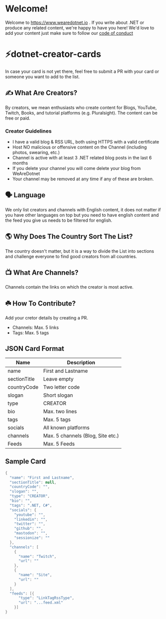 # Welcome!

Welcome to https://www.wearedotnet.io . If you write about .NET or produce any related content, we're happy to have you here! We'd love to add your content just make sure to follow our [code of conduct](https://github.com/wearedotnet/dotnet-creator-cards/blob/master/CODE_OF_CONDUCT.md)

# :zap:dotnet-creator-cards

In case your card is not yet there, feel free to submit a PR with your card or someone you want to add to the list.

## ✍️ What Are Creators?
By creators, we mean enthusiasts who create content for Blogs, YouTube, Twitch, Books, and tutorial platforms (e.g. Pluralsight). The content can be free or paid.

### Creator Guidelines
- I have a valid blog & RSS URL, both using HTTPS with a valid certificate
- Host NO malicious or offensive content on the Channel (including photos, swearing, etc.)
- Channel is active with at least 3 .NET related blog posts in the last 6 months
- If you delete your channel you will come delete your blog from WeAreDotnet
- Your channel may be removed at any time if any of these are broken.

## 🗣️ Language
We only list creators and channels with English content, it does not matter if you have other languages on top but you need to have
english content and the feed you give us needs to be filtered for english. 

## 🌎 Why Does The Country Sort The List?
The country doesn't matter, but it is a way to divide the List into sections and challenge everyone to find good creators from all countries.

## 📺 What Are Channels?
Channels contain the links on which the creator is most active.

## ☘️ How To Contribute?
Add your cretor details by creating a PR.

- Channels: Max. 5 links
- Tags: Max. 5 tags

## JSON Card Format

| Name         | Description                       |
| ------------ | --------------------------------- |
| name         | First and Lastname                |
| sectionTitle | Leave empty                       |
| countryCode  | Two letter code                   |
| slogan       | Short slogan                      |
| type         | CREATOR                           |
| bio          | Max. two lines                    |
| tags         | Max. 5 tags                       |
| socials      | All known platforms               |
| channels     | Max. 5 channels (Blog, Site etc.) |
| Feeds        | Max. 5 Feeds                      |

## Sample Card
```csharp
{
  "name": "First and Lastname",
  "sectionTitle": null,
  "countryCode": "",
  "slogan": "",
  "type": "CREATOR",
  "bio": "",
  "tags": ".NET, C#",
  "socials": {
    "youtube": "",
    "linkedin": "",
    "twitter": "",
    "github": "",
    "mastodon": "",
    "sessionize": ""
  },
  "channels": [
    {
      "name": "Twitch",
      "url": ""
    },
    {
      "name": "Site",
      "url": ""
    }
  ],
  "feeds": [{
      "type": "LinkTagRssType",
      "url": "...feed.xml"  
    }]
}
```
